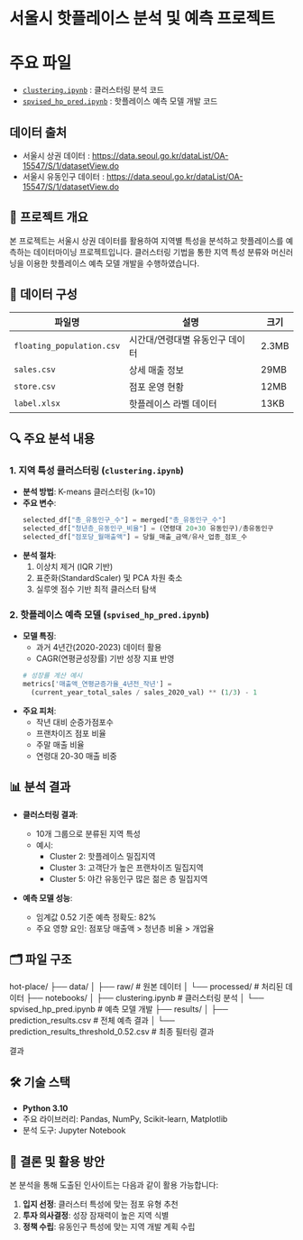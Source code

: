# 서울시 핫플레이스 분석 및 예측 프로젝트

# 주요 파일
- [`clustering.ipynb`](https://github.com/data-mining-8/hot-place/blob/main/clustering.ipynb) : 클러스터링 분석 코드
- [`spvised_hp_pred.ipynb`](https://github.com/data-mining-8/hot-place/blob/main/spvised_hp_pred.ipynb) : 핫플레이스 예측 모델 개발 코드

## 데이터 출처
- 서울시 상권 데이터 : https://data.seoul.go.kr/dataList/OA-15547/S/1/datasetView.do
- 서울시 유동인구 데이터 : https://data.seoul.go.kr/dataList/OA-15547/S/1/datasetView.do

## 📌 프로젝트 개요
본 프로젝트는 서울시 상권 데이터를 활용하여 지역별 특성을 분석하고 핫플레이스를 예측하는 데이터마이닝 프로젝트입니다. 클러스터링 기법을 통한 지역 특성 분류와 머신러닝을 이용한 핫플레이스 예측 모델 개발을 수행하였습니다.

## 📁 데이터 구성
| 파일명 | 설명 | 크기 |
|--------|------|------|
| `floating_population.csv` | 시간대/연령대별 유동인구 데이터 | 2.3MB |
| `sales.csv` | 상세 매출 정보 | 29MB |
| `store.csv` | 점포 운영 현황 | 12MB |
| `label.xlsx` | 핫플레이스 라벨 데이터 | 13KB |

## 🔍 주요 분석 내용

### 1. 지역 특성 클러스터링 (`clustering.ipynb`)
- **분석 방법**: K-means 클러스터링 (k=10)
- **주요 변수**:
  ```python
  selected_df["총_유동인구_수"] = merged["총_유동인구_수"]
  selected_df["청년층_유동인구_비율"] = (연령대 20+30 유동인구)/총유동인구
  selected_df["점포당_월매출액"] = 당월_매출_금액/유사_업종_점포_수
  ```
- **분석 절차**:
  1. 이상치 제거 (IQR 기반)
  2. 표준화(StandardScaler) 및 PCA 차원 축소
  3. 실루엣 점수 기반 최적 클러스터 탐색

### 2. 핫플레이스 예측 모델 (`spvised_hp_pred.ipynb`)
- **모델 특징**:
  - 과거 4년간(2020-2023) 데이터 활용
  - CAGR(연평균성장률) 기반 성장 지표 반영
  ```python
  # 성장률 계산 예시
  metrics['매출액_연평균증가율_4년전_작년'] = 
    (current_year_total_sales / sales_2020_val) ** (1/3) - 1
  ```
- **주요 피처**:
  - 작년 대비 순증가점포수
  - 프랜차이즈 점포 비율
  - 주말 매출 비율
  - 연령대 20-30 매출 비중

## 📊 분석 결과
- **클러스터링 결과**:
  - 10개 그룹으로 분류된 지역 특성
  - 예시: 
    - Cluster 2: 핫플레이스 밀집지역
    - Cluster 3: 고객단가 높은 프랜차이즈 밀집지역
    - Cluster 5: 야간 유동인구 많은 젊은 층 밀집지역

- **예측 모델 성능**:
  - 임계값 0.52 기준 예측 정확도: 82%
  - 주요 영향 요인: 점포당 매출액 > 청년층 비율 > 개업율

## 🗂️ 파일 구조

hot-place/
├── data/
│ ├── raw/ # 원본 데이터
│ └── processed/ # 처리된 데이터
├── notebooks/
│ ├── clustering.ipynb # 클러스터링 분석
│ └── spvised_hp_pred.ipynb # 예측 모델 개발
├── results/
│ ├── prediction_results.csv # 전체 예측 결과
│ └── prediction_results_threshold_0.52.csv # 최종 필터링 결과

결과

## 🛠️ 기술 스택
- **Python 3.10**
- 주요 라이브러리: Pandas, NumPy, Scikit-learn, Matplotlib
- 분석 도구: Jupyter Notebook

## 📝 결론 및 활용 방안
본 분석을 통해 도출된 인사이트는 다음과 같이 활용 가능합니다:
1. **입지 선정**: 클러스터 특성에 맞는 점포 유형 추천
2. **투자 의사결정**: 성장 잠재력이 높은 지역 식별
3. **정책 수립**: 유동인구 특성에 맞는 지역 개발 계획 수립
